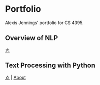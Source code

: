 # Portfolio
Alexis Jennings' portfolio for CS 4395.
## Overview of NLP
[☆](overview_of_nlp.pdf)
## Text Processing with Python
[☆](/Homework1) | [About](hw1_overview.md)